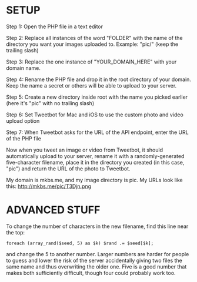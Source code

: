 SETUP
=============

Step 1: Open the PHP file in a text editor

Step 2: Replace all instances of the word "FOLDER" with the name of the directory you want your images uploaded to. Example: "pic/" (keep the trailing slash)

Step 3: Replace the one instance of "YOUR_DOMAIN_HERE" with your domain name.

Step 4: Rename the PHP file and drop it in the root directory of your domain. Keep the name a secret or others will be able to upload to your server.

Step 5: Create a new directory inside root with the name you picked earlier (here it's "pic" with no trailing slash)

Step 6: Set Tweetbot for Mac and iOS to use the custom photo and video upload option

Step 7: When Tweetbot asks for the URL of the API endpoint, enter the URL of the PHP file


Now when you tweet an image or video from Tweetbot, it should automatically upload to your server, rename it with a randomly-generated five-character filename, place it in the directory you created (in this case, "pic") and return the URL of the photo to Tweetbot.

My domain is mkbs.me, and my image directory is pic. My URLs look like this: http://mkbs.me/pic/T3Djn.png


ADVANCED STUFF
=============

To change the number of characters in the new filename, find this line near the top:

    foreach (array_rand($seed, 5) as $k) $rand .= $seed[$k];

and change the 5 to another number. Larger numbers are harder for people to guess and lower the risk of the server accidentally giving two files the same name and thus overwriting the older one. Five is a good number that makes both sufficiently difficult, though four could probably work too.
